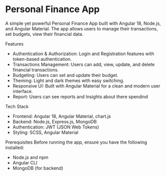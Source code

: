 # Personal Finance App

A simple yet powerful Personal Finance App built with Angular 18, Node.js, and Angular Material. The app allows users to manage their transactions,
set budgets, view their financial data.

Features
  - Authentication & Authorization: Login and Registration features with token-based authentication.
  - Transactions Management: Users can add, view, update, and delete financial transactions.
  - Budgeting: Users can set and update their budget.
  - Theming: Light and dark themes with easy switching.
  - Responsive UI: Built with Angular Material for a clean and modern user interface.
  - Report: Users can see reports and Insights about there spendind

Tech Stack
  - Frontend: Angular 18, Angular Material, chart.js
  - Backend: Node.js, Express.js, MongoDB
  - Authentication: JWT (JSON Web Tokens)
  - Styling: SCSS, Angular Material

Prerequisites
  Before running the app, ensure you have the following installed:
  - Node.js and npm
  - Angular CLI
  - MongoDB (for backend)

